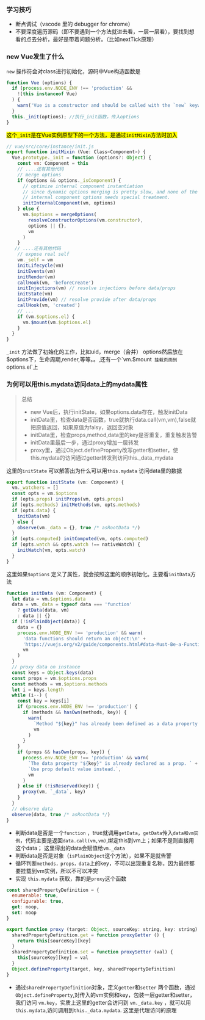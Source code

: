 ### 学习技巧

- 断点调试（vscode 里的 debugger for chrome）
- 不要深度遍历源码（即不要遇到一个方法就进去看，一层一层看），要找到想看的点去分析，最好是带着问题分析。（比如nextTick原理）

### new Vue发生了什么

`new` 操作符会对class进行初始化，源码中Vue构造函数是

```js
function Vue (options) {
  if (process.env.NODE_ENV !== 'production' &&
    !(this instanceof Vue)
  ) {
    warn('Vue is a constructor and should be called with the `new` keyword');
  }
  this._init(options); //执行_init函数，传入options
}
```

<mark>这个`_init`是在Vue实例原型下的一个方法，是通过`initMixin`方法时加入</mark>

```js
// vue/src/core/instance/init.js
export function initMixin (Vue: Class<Component>) {
  Vue.prototype._init = function (options?: Object) {
    const vm: Component = this
    // ....还有其他代码
    // merge options
    if (options && options._isComponent) {
      // optimize internal component instantiation
      // since dynamic options merging is pretty slow, and none of the
      // internal component options needs special treatment.
      initInternalComponent(vm, options)
    } else {
      vm.$options = mergeOptions(
        resolveConstructorOptions(vm.constructor),
        options || {},
        vm
      )
    }
   // ....还有其他代码
    // expose real self
    vm._self = vm
    initLifecycle(vm)
    initEvents(vm)
    initRender(vm)
    callHook(vm, 'beforeCreate')
    initInjections(vm) // resolve injections before data/props
    initState(vm)
    initProvide(vm) // resolve provide after data/props
    callHook(vm, 'created')
    // ...
    if (vm.$options.el) {
      vm.$mount(vm.$options.el)
    }
  }
} 
```

`_init` 方法做了初始化的工作，比如uid，merge（合并） options然后放在$options下，生命周期,render,等等。。,还有一个`vm.$mount` 挂载页面到`options.el`上

### 为何可以用this.mydata访问data上的mydata属性

> 总结
>
> - new Vue后，执行initState，如果options.data存在，触发initData
> - initData里，检查data是否函数，true就执行data.call(vm,vm),false就把原值返回，如果原值为falsy，返回空对象
> - initData里，检查props,method,data里的key是否重复，重复触发告警
> - initData里最后一步，通过proxy增加一层转发
> - proxy里，通过Object.defineProperty改写getter和setter，使this.mydata的访问通过getter转发到访问this._data_mydata

这里的`initState` 可以解答出为什么可以用`this.mydata` 访问data里的数据

```js
export function initState (vm: Component) {
  vm._watchers = []
  const opts = vm.$options
  if (opts.props) initProps(vm, opts.props)
  if (opts.methods) initMethods(vm, opts.methods)
  if (opts.data) {
    initData(vm)
  } else {
    observe(vm._data = {}, true /* asRootData */)
  }
  if (opts.computed) initComputed(vm, opts.computed)
  if (opts.watch && opts.watch !== nativeWatch) {
    initWatch(vm, opts.watch)
  }
}
```

这里如果`$options` 定义了属性，就会按照这里的顺序初始化。主要看`initData`方法

```js
function initData (vm: Component) {
  let data = vm.$options.data
  data = vm._data = typeof data === 'function'
    ? getData(data, vm)
    : data || {}
  if (!isPlainObject(data)) {
    data = {}
    process.env.NODE_ENV !== 'production' && warn(
      'data functions should return an object:\n' +
      'https://vuejs.org/v2/guide/components.html#data-Must-Be-a-Function',
      vm
    )
  }
  // proxy data on instance
  const keys = Object.keys(data)
  const props = vm.$options.props
  const methods = vm.$options.methods
  let i = keys.length
  while (i--) {
    const key = keys[i]
    if (process.env.NODE_ENV !== 'production') {
      if (methods && hasOwn(methods, key)) {
        warn(
          `Method "${key}" has already been defined as a data property.`,
          vm
        )
      }
    }
    if (props && hasOwn(props, key)) {
      process.env.NODE_ENV !== 'production' && warn(
        `The data property "${key}" is already declared as a prop. ` +
        `Use prop default value instead.`,
        vm
      )
    } else if (!isReserved(key)) {
      proxy(vm, `_data`, key)
    }
  }
  // observe data
  observe(data, true /* asRootData */)
}
```

- 判断data是否是一个`function` ，true就调用`getData`，`getData`传入`data和vm实例`，代码主要是返回`data.call(vm,vm)`,绑定this到vm上；如果不是则直接用这个data； 这里得出的data会赋值给`vm._data`
- 判断data是否是对象（`isPlainObject`这个方法），如果不是就告警
- 循环判断`methods，props，data`上的key，不可以出现重复名称，因为最终都要挂载到vm实例，所以不可以冲突
- 实现 `this.mydata` 获取，靠的是`proxy`这个函数

```js
const sharedPropertyDefinition = {
  enumerable: true,
  configurable: true,
  get: noop,
  set: noop
}

export function proxy (target: Object, sourceKey: string, key: string) {
  sharedPropertyDefinition.get = function proxyGetter () {
    return this[sourceKey][key]
  }
  sharedPropertyDefinition.set = function proxySetter (val) {
    this[sourceKey][key] = val
  }
  Object.defineProperty(target, key, sharedPropertyDefinition)
}
```

- 通过`sharedPropertyDefinition`对象，定义`getter`和`setter` 两个函数，通过`Object.defineProperty`,对传入的vm实例和key，包装一层getter和setter，我们访问 `vm.key`，实质上这里的getter会访问到 `vm._data.key` ，就可以用 `this.mydata`,访问调用到`this._data.mydata`. 这里是代理访问的原理